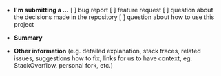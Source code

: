 <!--
SPDX-FileCopyrightText: 2025 Dyne.org foundation

SPDX-License-Identifier: AGPL-3.0-or-later
-->

- **I'm submitting a ...**
  [ ] bug report
  [ ] feature request
  [ ] question about the decisions made in the repository
  [ ] question about how to use this project

- **Summary**

- **Other information** (e.g. detailed explanation, stack traces, related issues, suggestions how to fix, links for us to have context, eg. StackOverflow, personal fork, etc.)
